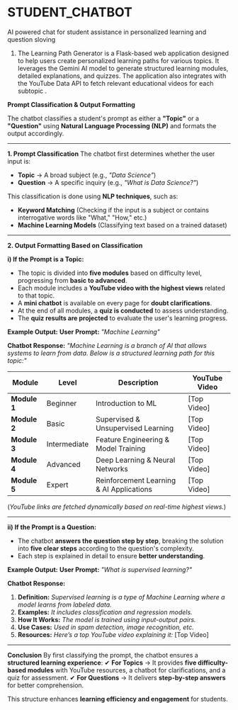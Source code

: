 # STUDENT_CHATBOT
AI powered chat for student assistance in personalized learning and question sloving

1) The Learning Path Generator is a Flask-based web application designed to help users create personalized learning paths for various topics. It leverages the Gemini AI model to generate structured learning modules, detailed explanations, and quizzes. The application also integrates with the YouTube Data API to fetch relevant educational videos for each subtopic .

**Prompt Classification & Output Formatting**

The chatbot classifies a student's prompt as either a **"Topic"** or a **"Question"** using **Natural Language Processing (NLP)** and formats the output accordingly.

---

**1. Prompt Classification**
The chatbot first determines whether the user input is:
- **Topic** → A broad subject (e.g., *"Data Science"*)
- **Question** → A specific inquiry (e.g., *"What is Data Science?"*)

This classification is done using **NLP techniques**, such as:
- **Keyword Matching** (Checking if the input is a subject or contains interrogative words like "What," "How," etc.)
- **Machine Learning Models** (Classifying text based on a trained dataset)

---

**2. Output Formatting Based on Classification**

**i) If the Prompt is a Topic:**
- The topic is divided into **five modules** based on difficulty level, progressing from **basic to advanced**.
- Each module includes a **YouTube video with the highest views** related to that topic.
- A **mini chatbot** is available on every page for **doubt clarifications**.
- At the end of all modules, a **quiz is conducted** to assess understanding.
- The **quiz results are projected** to evaluate the user's learning progress.

**Example Output:**
**User Prompt:** *"Machine Learning"*

**Chatbot Response:**
*"Machine Learning is a branch of AI that allows systems to learn from data. Below is a structured learning path for this topic:"*

| **Module** | **Level** | **Description** | **YouTube Video** |
|------------|----------|----------------|--------------------|
| **Module 1** | Beginner | Introduction to ML | [Top Video] |
| **Module 2** | Basic | Supervised & Unsupervised Learning | [Top Video]|
| **Module 3** | Intermediate | Feature Engineering & Model Training | [Top Video] |
| **Module 4** | Advanced | Deep Learning & Neural Networks | [Top Video] |
| **Module 5** | Expert | Reinforcement Learning & AI Applications | [Top Video] |

(*YouTube links are fetched dynamically based on real-time highest views.*)

---

**ii) If the Prompt is a Question:**
- The chatbot **answers the question step by step**, breaking the solution into **five clear steps** according to the question's complexity.
- Each step is explained in detail to ensure **better understanding**.

**Example Output:**
**User Prompt:** *"What is supervised learning?"*

**Chatbot Response:**
1. **Definition:** *Supervised learning is a type of Machine Learning where a model learns from labeled data.*
2. **Examples:** *It includes classification and regression models.*
3. **How It Works:** *The model is trained using input-output pairs.*
4. **Use Cases:** *Used in spam detection, image recognition, etc.*
5. **Resources:** *Here’s a top YouTube video explaining it:* [Top Video]

---

**Conclusion**
By first classifying the prompt, the chatbot ensures a **structured learning experience**:
✔ **For Topics** → It provides **five difficulty-based modules** with YouTube resources, a chatbot for clarifications, and a quiz for assessment.
✔ **For Questions** → It delivers **step-by-step answers** for better comprehension.

This structure enhances **learning efficiency and engagement** for students.


